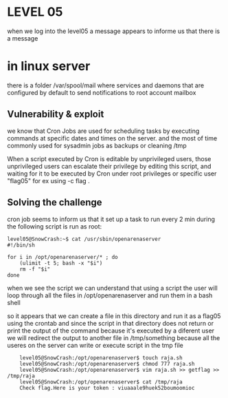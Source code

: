 # LEVEL 05

when we log into the level05 a message appears to informe us that there is a message

# in linux server

there is a folder /var/spool/mail where services and daemons that are configured by default to send notifications to root account mailbox

## Vulnerability & exploit

we know that Cron Jobs are used for scheduling tasks by executing commands at specific dates and times on the server.
and the most of time commonly used for sysadmin jobs as backups or cleaning /tmp 

When a script executed by Cron is editable by unprivileged users, those unprivileged users can escalate their privilege by editing this script, and waiting for it to be executed by Cron under root privileges or specific user "flag05" for ex using -c flag .


## Solving the challenge

cron job seems to inform us that it  set up a task to run every 2 min
during the following script is run as root:

```
level05@SnowCrash:~$ cat /usr/sbin/openarenaserver
#!/bin/sh

for i in /opt/openarenaserver/* ; do
	(ulimit -t 5; bash -x "$i")
	rm -f "$i"
done
```
when we see the script we can understand that using a script the user will loop through all the files in /opt/openarenaserver and run them in a bash shell 

so it appears that we can create a file in this directory and run it as a flag05  using the crontab and since the script in that directory does not return or print the output of the command because it's executed by a diferent user  we will redirect the output to another file in /tmp/something because all the useres on the server can write or execute script in the tmp file 

		level05@SnowCrash:/opt/openarenaserver$ touch raja.sh
		level05@SnowCrash:/opt/openarenaserver$ chmod 777 raja.sh 
		level05@SnowCrash:/opt/openarenaserver$ vim raja.sh >> getflag >> /tmp/raja
		level05@SnowCrash:/opt/openarenaserver$ cat /tmp/raja
		Check flag.Here is your token : viuaaale9huek52boumoomioc
		

